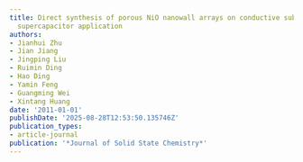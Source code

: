 ```yaml
---
title: Direct synthesis of porous NiO nanowall arrays on conductive substrates for
  supercapacitor application
authors:
- Jianhui Zhu
- Jian Jiang
- Jingping Liu
- Ruimin Ding
- Hao Ding
- Yamin Feng
- Guangming Wei
- Xintang Huang
date: '2011-01-01'
publishDate: '2025-08-28T12:53:50.135746Z'
publication_types:
- article-journal
publication: '*Journal of Solid State Chemistry*'
---
```

